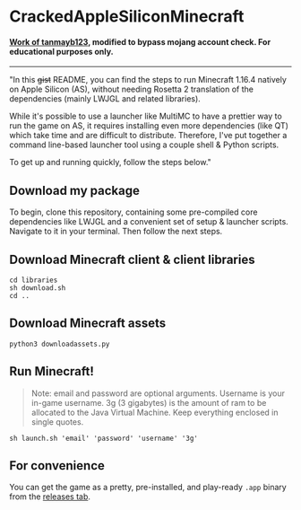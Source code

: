 # CrackedAppleSiliconMinecraft
#### [Work of tanmayb123](https://github.com/shoryamalani/m1_apple_silicon_minecraft), modified to bypass mojang account check. For educational purposes only.

---

"In this ~~gist~~ README, you can find the steps to run Minecraft 1.16.4 natively on Apple Silicon (AS), without needing Rosetta 2 translation of the dependencies (mainly LWJGL and related libraries).

While it's possible to use a launcher like MultiMC to have a prettier way to run the game on AS, it requires installing even more dependencies (like QT) which take time and are difficult to distribute. Therefore, I've put together a command line-based launcher tool using a couple shell & Python scripts.

To get up and running quickly, follow the steps below."

## Download my package

To begin, clone this repository, containing some pre-compiled core dependencies like LWJGL and a convenient set of setup & launcher scripts. Navigate to it in your terminal. Then follow the next steps.

## Download Minecraft client & client libraries

```
cd libraries
sh download.sh
cd ..
```

## Download Minecraft assets

```
python3 downloadassets.py
```

## Run Minecraft!

> Note: email and password are optional arguments. Username is your in-game username. 3g (3 gigabytes) is the amount of ram to be allocated to the Java Virtual Machine. Keep everything enclosed in single quotes.

`sh launch.sh 'email' 'password' 'username' '3g'`


## For convenience
You can get the game as a pretty, pre-installed, and play-ready `.app` binary from the [releases tab](https://github.com/amkdg/AppleSiliconMinecraft/releases).

